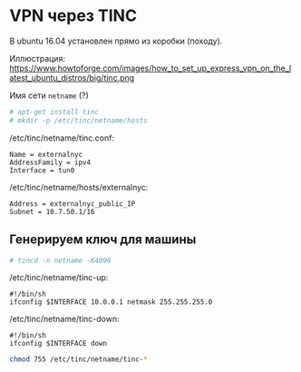 # VPN через TINC

В ubuntu 16.04 установлен прямо из коробки (походу).

Иллюстрация: https://www.howtoforge.com/images/how_to_set_up_express_vpn_on_the_latest_ubuntu_distros/big/tinc.png

Имя сети `netname` (?)

```bash
# apt-get install tinc
# mkdir -p /etc/tinc/netname/hosts
```

/etc/tinc/netname/tinc.conf:

```
Name = externalnyc
AddressFamily = ipv4
Interface = tun0
```

/etc/tinc/netname/hosts/externalnyc:

```
Address = externalnyc_public_IP
Subnet = 10.7.50.1/16
```

## Генерируем ключ для машины

```bash
# tincd -n netname -K4096
```

/etc/tinc/netname/tinc-up:

```
#!/bin/sh
ifconfig $INTERFACE 10.0.0.1 netmask 255.255.255.0
```

/etc/tinc/netname/tinc-down:

```
#!/bin/sh
ifconfig $INTERFACE down
```

```bash
chmod 755 /etc/tinc/netname/tinc-*
```

